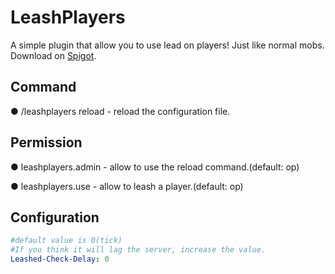 # LeashPlayers
A simple plugin that allow you to use lead on players! Just like normal mobs.
Download on [Spigot](https://www.spigotmc.org/resources/1-16-1-18-2-leashplayers.100458/).


## Command
● /leashplayers reload - reload the configuration file.

## Permission
● leashplayers.admin - allow to use the reload command.(default: op)

● leashplayers.use - allow to leash a player.(default: op)

## Configuration
```yaml
#default value is 0(tick)
#If you think it will lag the server, increase the value.
Leashed-Check-Delay: 0
``` 
